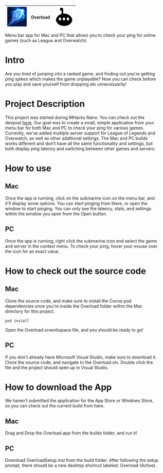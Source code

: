 | ![Image](images/Overload1.png) | **Overload** | ![Image](images/blackSub.png) |
| :-- | ------------ | --: |

Menu bar app for Mac and PC that allows you to check your ping for online games (such as League and Overwatch)

# Intro

Are you tired of jumping into a ranked game, and finding out you're getting ping spikes which makes the game unplayable? Now you can check before you play and save yourself from dropping elo unnecessarily!

# Project Description

This project was started during MHacks Nano. You can check out the devpost [here](https://devpost.com/software/overload). Our goal was to create a small, simple application from your menu bar for both Mac and PC to check your ping for various games. Currently, we've added multiple server support for League of Legends and Overwatch, as well as other additional settings. The Mac and PC builds works different and don't have all the same functionality and settings, but both display ping latency and switching between other games and servers.

# How to use
## Mac

Once the app is running, click on the submarine icon on the menu bar, and it'll display some options. You can start pinging from there, or open the window to start pinging. You can only see the latency, stats, and settings within the window you open from the Open button. 

## PC

Once the app is running, right click the submarine icon and select the game and server in the context menu. To check your ping, hover your mouse over the icon for an exact value.

# How to check out the source code
## Mac

Clone the source code, and make sure to install the Cocoa pod dependencies once you're inside the Overload folder within the Mac directory for this project. 

```
pod install
```

Open the Overload.xcworkspace file, and you should be ready to go!

## PC

If you don't already have Microsoft Visual Studio, make sure to download it. Clone the source code, and navigate to the Overload.sln. Double click the file and the project should open up in Visual Studio.

# How to download the App

We haven't submitted the application for the App Store or Windows Store, so you can check out the current build from here.

## Mac
Drag and Drop the Overload.app from the builds folder, and run it!

## PC
Download OverloadSetup.msi from the build folder. After following the setup prompt, there should be a new desktop shortcut labeled: Overload (Active). 
